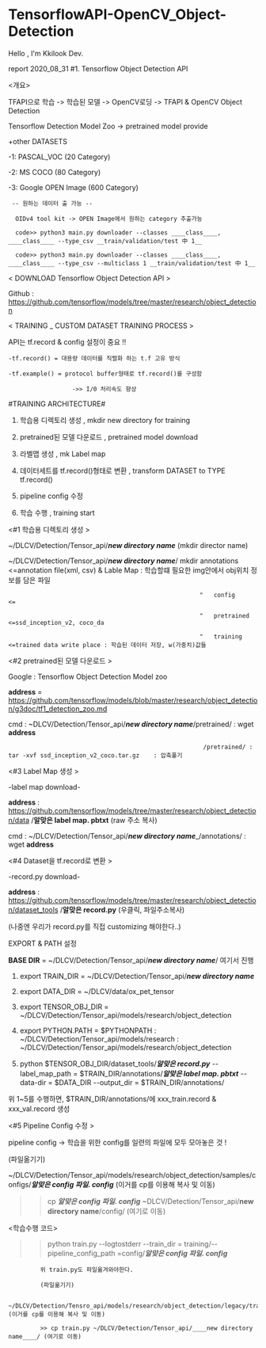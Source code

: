 # TensorflowAPI-OpenCV_Object-Detection
Hello , I'm Kkilook Dev.

report 2020_08_31
#1. Tensorflow Object Detection API 

<개요>

TFAPI으로 학습 -> 학습된 모델 -> OpenCV로딩 -> TFAPI & OpenCV Object Detection 

<DATASET>
  
  Tensorflow Detection Model Zoo -> pretrained model provide
  
  +other DATASETS
  
   -1: PASCAL_VOC (20 Category)
   
   -2: MS COCO (80 Category)
   
   -3: Google OPEN Image (600 Category) 
   
     -- 원하는 데이터 출 가능 --
     
      OIDv4 tool kit -> OPEN Image에서 원하는 category 추출가능
      
      code>> python3 main.py downloader --classes ____class____, ____class____ --type_csv __train/validation/test 中 1__
      
      code>> python3 main.py downloader --classes ____class____, ____class____ --type_csv --multiclass 1 __train/validation/test 中 1__




 < DOWNLOAD Tensorflow Object Detection API >
  
  Github : https://github.com/tensorflow/models/tree/master/research/object_detection
  
  
  
  
 < TRAINING _ CUSTOM DATASET TRAINING PROCESS >
  
  API는 tf.record & config 설정이 중요 !!
  
    -tf.record() = 대용량 데이터를 직렬화 하는 t.f 고유 방식
    
    -tf.example() = protocol buffer형태로 tf.record()를 구성함
    
                      ->> I/0 처리속도 향상
  
  
<TRAINING PIPELINE CONFIG>
  
  #TRAINING ARCHITECTURE#
  
  1. 학습용 디렉토리 생성 , mkdir new directory for training
  
  2. pretrained된 모델 다운로드 , pretrained model download
  
  3. 라벨맵 생성 , mk Label map
  
  4. 데이터세트를 tf.record()형태로 변환 ,  transform DATASET to TYPE tf.record()
  
  5. pipeline config 수정 
  
  6. 학습 수행 , training start
  
  
  
 
 <#1 학습용 디렉토리 생성 >
  
  ~/DLCV/Detection/Tensor_api/___new directory name___ (mkdir  director name)
  
  ~/DLCV/Detection/Tensor_api/___new directory name___/ mkdir annotations    <=annotation file(xml, csv) & Lable Map : 학습할떄 필요한 img안에서 obj위치 정보를 담은 파일
  
                                                          "   config         <=
                                                          
                                                          "   pretrained     <=ssd_inception_v2, coco_da
                                                          
                                                          "   training       <=trained data write place : 학습된 데이터 저장, w(가중치)값들
                                                          
                                                          
                                                          
                                                          
  <#2 pretrained된 모델 다운로드 >
  
  Google : Tensorflow Object Detection Model zoo
  
  __address__ = https://github.com/tensorflow/models/blob/master/research/object_detection/g3doc/tf1_detection_zoo.md
  
  cmd : ~DLCV/Detection/Tensor_api/___new directory name___/pretrained/ : wget __address__
  
                                                           /pretrained/ : tar -xvf ssd_inception_v2_coco.tar.gz    : 압축풀기
                                               
                                               
                                                       
                                                       
  <#3 Label Map 생성 >
  
  -label map download- 
  
  __address__ : https://github.com/tensorflow/models/tree/master/research/object_detection/data /__알맞은 label map. pbtxt__ (raw 주소 복사)
  
 
  cmd : ~/DLCV/Detection/Tensor_api/___new directory name____/annotations/ : wget __address__
  
  
  
  
                                                        
   <#4 Dataset을 tf.record로 변환 >
   
   -record.py download-
   
   __address__ : https://github.com/tensorflow/models/tree/master/research/object_detection/dataset_tools  /__알맞은 record.py__ (우클릭, 파일주소복사)
   
   (나중엔 우리가 record.py를 직접 customizing 해야한다..)
   
   
   
   EXPORT & PATH 설정
   
   __BASE DIR__ = ~/DLCV/Detection/Tensor_api/___new directory name___/ 여기서 진행
   
   1. export TRAIN_DIR = ~/DLCV/Detection/Tensor_api/___new directory name___
   
   2. export DATA_DIR = ~/DLCV/data/ox_pet_tensor
   
   3. export TENSOR_OBJ_DIR = ~/DLCV/Detection/Tensor_api/models/research/object_detection
   
   4. export PYTHON.PATH = $PYTHONPATH : ~/DLCV/Detection/Tensor_api/models/research : ~/DLCV/Detection/Tensor_api/models/research/object_detection
   
   5. python $TENSOR_OBJ_DIR/dataset_tools/___알맞은 record.py___ --label_map_path = $TRAIN_DIR/annotations/___알맞은 label map. pbtxt___ --data-dir = $DATA_DIR --output_dir = $TRAIN_DIR/annotations/ 
   
  
   위 1~5를 수행하면, $TRAIN_DIR/annotations/에  xxx_train.record & xxx_val.record 생성 
   
   
   
   <#5 Pipeline Config 수정 >
   
   pipeline config -> 학습을 위한 config를 일련의 파일에 모두 모아놓은 것 !
   
   
   (파일옮기기)
   
   ~/DLCV/Detection/Tensor_api/models/research/object_detection/samples/configs/___알맞은 config 파일. config___ (이거를 cp를 이용해 복사 및 이동)
   
   >> cp ___알맞은 config 파일. config___   ~DLCV/Detection/Tensor_api/____new directory name____/config/ (여기로 이동)
   
   
   
   <학습수행 코드>
   
   >> python train.py --logtostderr --train_dir = training/--pipeline_config_path =config/___알맞은 config 파일. config___
  
             위 train.py도 파일옮겨와야한다.
             
             (파일옮기기)
             
             ~/DLCV/Detection/Tensro_api/models/research/object_detection/legacy/train.py  (이거를 cp를 이용해 복사 및 이동)
             
             >> cp train.py ~/DLCV/Detection/Tensor_api/____new directory name____/ (여기로 이동)
             
   
   


  

